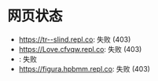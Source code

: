 # 网页状态
- https://tr--slind.repl.co: 失败 (403)
- https://Love.cfvqw.repl.co: 失败 (403)
- : 失败
- https://figura.hpbmm.repl.co: 失败 (403)
